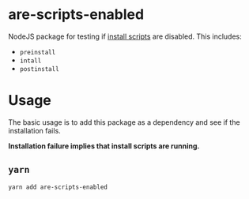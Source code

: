 are-scripts-enabled
===================

NodeJS package for testing if [install scripts](https://docs.npmjs.com/cli/v6/using-npm/scripts#npm-install) are disabled.  This includes:

* `preinstall`
* `intall`
* `postinstall`


# Usage

The basic usage is to add this package as a dependency and see if the installation fails.

**Installation failure implies that install scripts are running.**

## `yarn`

	yarn add are-scripts-enabled
